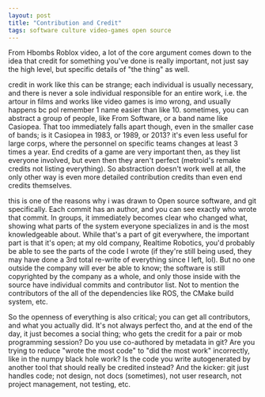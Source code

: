 ```yaml
---
layout: post
title: "Contribution and Credit"
tags: software culture video-games open source
---
```


From Hbombs Roblox video, a lot of the core argument comes down to the idea that credit for something you've done is really important, not just say the high level, but specific details of "the thing" as well.

credit in work like this can be strange; each individual is usually necessary, and there is never a sole individual  responsible for an entire work, i.e. the artour in films and works like video games is imo wrong, and usually happens bc pol remember 1 name easier than like 10. sometimes, you can abstract a group of people, like From Software, or a band name like Casiopea. That too immediately falls apart though, even in the smaller case of bands; is it Casiopea in 1983, or 1989, or 2013? it's even less useful for large corps, where the personnel on specific teams changes at least 3 times a year. End credits of a game are very important then, as they list everyone involved, but even then they aren't perfect (metroid's remake credits not listing everything). So abstraction doesn't work well at all, the only other way is even more detailed contribution credits than even end credits themselves.

this is one of the reasons why i was drawn to Open source software, and git specifically. Each commit has an author, and you can see exactly who wrote that commit. In groups, it immediately becomes clear who changed what, showing what parts of the system everyone specializes in and is the most knowledgeable about. While that's a part of git everywhere, the important part is that it's open; at my old company, Realtime Robotics, you'd probably be able to see the parts of the code I wrote (if they're still being used, they may have done a 3rd total re-write of everything since I left, lol). But no one outside the company will ever be able to know; the software is still copyrighted by the company as a whole, and only those inside with the source have individual commits and contributor list. Not to mention the contributors of the all of the dependencies like ROS, the CMake build system, etc.

So the openness of everything is also critical; you can get all contributors, and what you actually did. It's not always perfect tho, and at the end of the day, it just becomes a social thing; who gets the credit for a pair or mob programming session? Do you use co-authored by metadata in git? Are you trying to reduce "wrote the most code" to "did the most work" incorrectly, like in the numpy black hole work? Is the code you write autogenerated by another tool that should really be credited instead? And the kicker: git just handles code; not design, not docs (sometimes), not user research, not project management, not testing, etc.